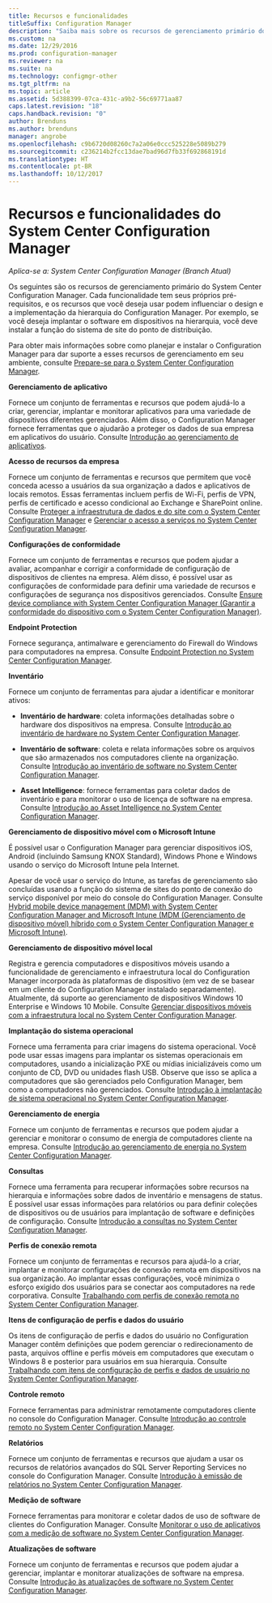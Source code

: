 ```yaml
---
title: Recursos e funcionalidades
titleSuffix: Configuration Manager
description: "Saiba mais sobre os recursos de gerenciamento primário do System Center Configuration Manager."
ms.custom: na
ms.date: 12/29/2016
ms.prod: configuration-manager
ms.reviewer: na
ms.suite: na
ms.technology: configmgr-other
ms.tgt_pltfrm: na
ms.topic: article
ms.assetid: 5d388399-07ca-431c-a9b2-56c69771aa87
caps.latest.revision: "18"
caps.handback.revision: "0"
author: Brenduns
ms.author: brenduns
manager: angrobe
ms.openlocfilehash: c9b6720d08260c7a2a06e0ccc525228e5089b279
ms.sourcegitcommit: c236214b2fcc13dae7bad96d7fb33f692868191d
ms.translationtype: HT
ms.contentlocale: pt-BR
ms.lasthandoff: 10/12/2017
---
```

# <a name="features-and-capabilities-of-system-center-configuration-manager"></a>Recursos e funcionalidades do System Center Configuration Manager

*Aplica-se a: System Center Configuration Manager (Branch Atual)*

Os seguintes são os recursos de gerenciamento primário do System Center Configuration Manager. Cada funcionalidade tem seus próprios pré-requisitos, e os recursos que você deseja usar podem influenciar o design e a implementação da hierarquia do Configuration Manager. Por exemplo, se você deseja implantar o software em dispositivos na hierarquia, você deve instalar a função do sistema de site do ponto de distribuição.  

 Para obter mais informações sobre como planejar e instalar o Configuration Manager para dar suporte a esses recursos de gerenciamento em seu ambiente, consulte [Prepare-se para o System Center Configuration Manager](../../../core/plan-design/get-ready.md).  

 **Gerenciamento de aplicativo**  

 Fornece um conjunto de ferramentas e recursos que podem ajudá-lo a criar, gerenciar, implantar e monitorar aplicativos para uma variedade de dispositivos diferentes gerenciados. Além disso, o Configuration Manager fornece ferramentas que o ajudarão a proteger os dados de sua empresa em aplicativos do usuário. Consulte [Introdução ao gerenciamento de aplicativos](/sccm/apps/understand/introduction-to-application-management).

 **Acesso de recursos da empresa**  

 Fornece um conjunto de ferramentas e recursos que permitem que você conceda acesso a usuários da sua organização a dados e aplicativos de locais remotos. Essas ferramentas incluem perfis de Wi-Fi, perfis de VPN, perfis de certificado e acesso condicional ao Exchange e SharePoint online. Consulte [Proteger a infraestrutura de dados e do site com o System Center Configuration Manager](../../../protect/understand/protect-data-and-site-infrastructure.md) e [Gerenciar o acesso a serviços no System Center Configuration Manager](../../../protect/deploy-use/manage-access-to-services.md).  

 **Configurações de conformidade**  

 Fornece um conjunto de ferramentas e recursos que podem ajudar a avaliar, acompanhar e corrigir a conformidade de configuração de dispositivos de clientes na empresa. Além disso, é possível usar as configurações de conformidade para definir uma variedade de recursos e configurações de segurança nos dispositivos gerenciados. Consulte [Ensure device compliance with System Center Configuration Manager (Garantir a conformidade do dispositivo com o System Center Configuration Manager)](../../../compliance/understand/ensure-device-compliance.md).  

 **Endpoint Protection**  

 Fornece segurança, antimalware e gerenciamento do Firewall do Windows para computadores na empresa. Consulte [Endpoint Protection no System Center Configuration Manager](../../../protect/deploy-use/endpoint-protection.md).  

 **Inventário**  

 Fornece um conjunto de ferramentas para ajudar a identificar e monitorar ativos:  

-   **Inventário de hardware**: coleta informações detalhadas sobre o hardware dos dispositivos na empresa. Consulte [Introdução ao inventário de hardware no System Center Configuration Manager](../../../core/clients/manage/inventory/introduction-to-hardware-inventory.md).  

-   **Inventário de software**: coleta e relata informações sobre os arquivos que são armazenados nos computadores cliente na organização. Consulte [Introdução ao inventário de software no System Center Configuration Manager](../../../core/clients/manage/inventory/introduction-to-software-inventory.md).  

-   **Asset Intelligence**: fornece ferramentas para coletar dados de inventário e para monitorar o uso de licença de software na empresa. Consulte [Introdução ao Asset Intelligence no System Center Configuration Manager](../../../core/clients/manage/asset-intelligence/introduction-to-asset-intelligence.md).  

**Gerenciamento de dispositivo móvel com o Microsoft Intune**  

 É possível usar o Configuration Manager para gerenciar dispositivos iOS, Android (incluindo Samsung KNOX Standard), Windows Phone e Windows usando o serviço do Microsoft Intune pela Internet.

 Apesar de você usar o serviço do Intune, as tarefas de gerenciamento são concluídas usando a função do sistema de sites do ponto de conexão do serviço disponível por meio do console do Configuration Manager. Consulte [Hybrid mobile device management (MDM) with System Center Configuration Manager and Microsoft Intune (MDM (Gerenciamento de dispositivo móvel) híbrido com o System Center Configuration Manager e Microsoft Intune)](../../../mdm/understand/hybrid-mobile-device-management.md).  

 **Gerenciamento de dispositivo móvel local**  

 Registra e gerencia computadores e dispositivos móveis usando a funcionalidade de gerenciamento e infraestrutura local do Configuration Manager incorporada às plataformas de dispositivo (em vez de se basear em um cliente do Configuration Manager instalado separadamente). Atualmente, dá suporte ao gerenciamento de dispositivos Windows 10 Enterprise e Windows 10 Mobile. Consulte [Gerenciar dispositivos móveis com a infraestrutura local no System Center Configuration Manager](../../../mdm/understand/manage-mobile-devices-with-on-premises-infrastructure.md).  

 **Implantação do sistema operacional**  

 Fornece uma ferramenta para criar imagens do sistema operacional. Você pode usar essas imagens para implantar os sistemas operacionais em computadores, usando a inicialização PXE ou mídias inicializáveis como um conjunto de CD, DVD ou unidades flash USB. Observe que isso se aplica a computadores que são gerenciados pelo Configuration Manager, bem como a computadores não gerenciados. Consulte [Introdução à implantação de sistema operacional no System Center Configuration Manager](../../../osd/understand/introduction-to-operating-system-deployment.md).  

 **Gerenciamento de energia**  

 Fornece um conjunto de ferramentas e recursos que podem ajudar a gerenciar e monitorar o consumo de energia de computadores cliente na empresa. Consulte [Introdução ao gerenciamento de energia no System Center Configuration Manager](../../../core/clients/manage/power/introduction-to-power-management.md).  

 **Consultas**  

 Fornece uma ferramenta para recuperar informações sobre recursos na hierarquia e informações sobre dados de inventário e mensagens de status. É possível usar essas informações para relatórios ou para definir coleções de dispositivos ou de usuários para implantação de software e definições de configuração. Consulte [Introdução a consultas no System Center Configuration Manager](../../../core/servers/manage/introduction-to-queries.md).  

 **Perfis de conexão remota**  

 Fornece um conjunto de ferramentas e recursos para ajudá-lo a criar, implantar e monitorar configurações de conexão remota em dispositivos na sua organização. Ao implantar essas configurações, você minimiza o esforço exigido dos usuários para se conectar aos computadores na rede corporativa. Consulte [Trabalhando com perfis de conexão remota no System Center Configuration Manager](/sccm/compliance/deploy-use/create-remote-connection-profiles).  

 **Itens de configuração de perfis e dados do usuário**  

 Os itens de configuração de perfis e dados do usuário no Configuration Manager contêm definições que podem gerenciar o redirecionamento de pasta, arquivos offline e perfis móveis em computadores que executam o Windows 8 e posterior para usuários em sua hierarquia. Consulte [Trabalhando com itens de configuração de perfis e dados de usuário no System Center Configuration Manager](/sccm/compliance/deploy-use/create-user-data-and-profiles-configuration-items).  

 **Controle remoto**  

 Fornece ferramentas para administrar remotamente computadores cliente no console do Configuration Manager. Consulte [Introdução ao controle remoto no System Center Configuration Manager](../../../core/clients/manage/remote-control/introduction-to-remote-control.md).  

 **Relatórios**  

 Fornece um conjunto de ferramentas e recursos que ajudam a usar os recursos de relatórios avançados do SQL Server Reporting Services no console do Configuration Manager. Consulte [Introdução à emissão de relatórios no System Center Configuration Manager](../../../core/servers/manage/introduction-to-reporting.md).  

 **Medição de software**  

 Fornece ferramentas para monitorar e coletar dados de uso de software de clientes do Configuration Manager. Consulte [Monitorar o uso de aplicativos com a medição de software no System Center Configuration Manager](../../../apps/deploy-use/monitor-app-usage-with-software-metering.md).  

 **Atualizações de software**  

 Fornece um conjunto de ferramentas e recursos que podem ajudar a gerenciar, implantar e monitorar atualizações de software na empresa. Consulte [Introdução às atualizações de software no System Center Configuration Manager](/sccm/sum/understand/software-updates-introduction).  
